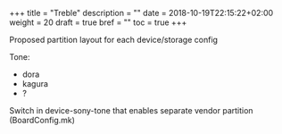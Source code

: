 +++
title = "Treble"
description = ""
date = 2018-10-19T22:15:22+02:00
weight = 20
draft = true
bref = ""
toc = true
+++

Proposed partition layout for each device/storage config

Tone:
- dora
- kagura
- ?

Switch in device-sony-tone that enables separate vendor partition
(BoardConfig.mk)
